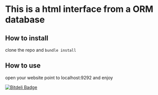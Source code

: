# This is a html interface from a ORM database

## How to install

clone the repo and `bundle install`

## How to use

open your website point to localhost:9292 and enjoy


[![Bitdeli Badge](https://d2weczhvl823v0.cloudfront.net/markson/southisland/trend.png)](https://bitdeli.com/free "Bitdeli Badge")

